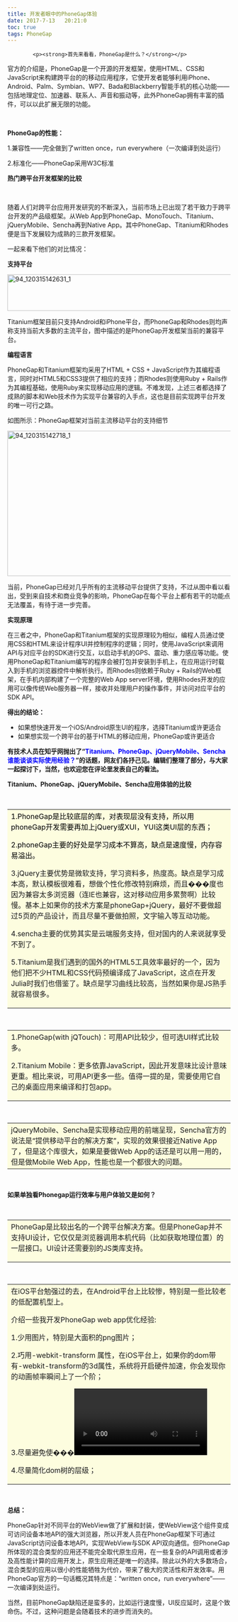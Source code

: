 ```yaml
---
title: 开发者眼中的PhoneGap体验
date: 2017-7-13   20:21:0
toc: true
tags: PhoneGap
---
```


			<p><strong>首先来看看，PhoneGap是什么？</strong></p>
<p>官方的介绍是，PhoneGap是一个开源的开发框架，使用HTML、CSS和JavaScript来构建跨平台的的移动应用程序，它使开发者能够利用iPhone、Android、Palm、Symbian、WP7、Bada和Blackberry智能手机的核心功能——包括地理定位、加速器、联系人、声音和振动等，此外PhoneGap拥有丰富的插件，可以以此扩展无限的功能。</p>
<p> </p>
<p><strong>PhoneGap的性能：</strong></p>
<p>1.兼容性——完全做到了written once，run everywhere（一次编译到处运行）</p>
<p>2.标准化——PhoneGap采用W3C标准</p>
<p><strong>热门跨平台开发框架的比较</strong></p>
<p> </p>
<p>随着人们对跨平台应用开发研究的不断深入，当前市场上已出现了若干致力于跨平台开发的产品级框架。从Web App到PhoneGap、MonoTouch、Titanium、jQueryMobile、Sencha再到Native App。其中PhoneGap、Titanium和Rhodes便是当下发展较为成熟的三款开发框架。</p>
<p>一起来看下他们的对比情况：</p>
<p><strong>支持平台</strong></p>
<p><a href="http://www.webqianduan.cn/wp-content/uploads/2014/06/94_120315142631_1.jpg"><img class="alignnone size-full wp-image-292" alt="94_120315142631_1" src="http://www.webqianduan.cn/wp-content/uploads/2014/06/94_120315142631_1.jpg" width="554" height="82"></a></p>
<p>Titanium框架目前只支持Android和iPhone平台，而PhoneGap和Rhodes则均声称支持当前大多数的主流平台，图中描述的是PhoneGap开发框架当前的兼容平台。</p>
<p><strong>编程语言</strong></p>
<p>PhoneGap和Titanium框架均采用了HTML + CSS + JavaScript作为其编程语言，同时对HTML5和CSS3提供了相应的支持；而Rhodes则使用Ruby + Rails作为其编程基础，使用Ruby来实现移动应用的逻辑。不难发现，上述三者都选择了成熟的脚本和Web技术作为实现平台兼容的入手点，这也是目前实现跨平台开发的唯一可行之路。</p>
<p>如图所示：PhoneGap框架对当前主流移动平台的支持细节</p>
<p><a href="http://www.webqianduan.cn/wp-content/uploads/2014/06/94_120315142718_1.jpg"><img class="alignnone size-full wp-image-293" alt="94_120315142718_1" src="http://www.webqianduan.cn/wp-content/uploads/2014/06/94_120315142718_1.jpg" width="554" height="327"></a></p>
<p>当前，PhoneGap已经对几乎所有的主流移动平台提供了支持，不过从图中看以看出，受到来自技术和商业竞争的影响，PhoneGap在每个平台上都有若干的功能点无法覆盖，有待于进一步完善。</p>
<p><strong>实现原理</strong></p>
<p>在三者之中，PhoneGap和Titanium框架的实现原理较为相似，编程人员通过使用CSS和HTML来设计程序UI并控制程序的逻辑；同时，使用JavaScript来调用API与对应平台的SDK进行交互，以启动手机的GPS、震动、重力感应等功能。使用PhoneGap和Titanium编写的程序会被打包并安装到手机上，在应用运行时载入到手机的浏览器控件中解析执行。而Rhodes则依赖于Ruby + Rails的Web框架，在手机内部构建了一个完整的Web App server环境，使用Rhodes开发的应用可以像传统Web服务器一样，接收并处理用户的操作事件，并访问对应平台的SDK API。</p>
<p><strong>得出的结论：</strong></p>
<ul>
<li>如果想快速开发一个iOS/Android原生UI的程序，选择Titanium或许更适合</li>
<li>如果想实现一个跨平台的基于HTML的移动应用，PhoneGap或许更适合</li>
</ul>
<p><strong>有技术人员在知乎网抛出了“</strong><span style="color: #0000ff;"><strong>Titanium、PhoneGap、jQueryMobile、Sencha谁能谈谈实际使用经验？</strong></span><strong>”的话题，网友们各抒己见。编辑们整理了部分，与大家一起探讨下，当然，也欢迎您在评论里发表自己的看法。</strong></p>
<p><strong>Titanium、PhoneGap、jQueryMobile、Sencha应用体验的比较</strong></p>
<p> </p>
<table width="95%" border="0" cellspacing="0" cellpadding="6" align="center">
<tbody>
<tr>
<td bgcolor="#fdfddf"><span style="color: #000000;">1.PhoneGap是比较底层的库，对表现层没有支持，所以用phoneGap开发需要再加上jQuery或XUI，YUI这类UI层的东西；</span><p></p>
<p><span style="color: #000000;">2.phoneGap主要的好处是学习成本不算高，缺点是速度慢，内存容易溢出。</span></p>
<p>3.jQuery主要优势是微软支持，学习资料多，热度高。缺点是学习成本高，默认模板很难看，想做个性化修改特别麻烦，而且���度也因为兼容太多浏览器（连IE也兼容，这对移动应用多累赘啊）比较慢。基本上如果你的技术方案是phoneGap+jQuery，最好不要做超过5页的产品设计，而且尽量不要做拍照，文字输入等互动功能。</p>
<p>4.sencha主要的优势其实是云端服务支持，但对国内的人来说就享受不到了。</p>
<p>5.Titanium是我们遇到的国外的HTML5工具效率最好的一个，因为他们把不少HTML和CSS代码预编译成了JavaScript，这点在开发Julia时我们也借鉴了。缺点是学习曲线比较高，当然如果你是JS熟手就容易很多。</p>
</td>
</tr>
</tbody>
</table>
<p> </p>
<table width="95%" border="0" cellspacing="0" cellpadding="6" align="center">
<tbody>
<tr>
<td bgcolor="#fdfddf">1.PhoneGap(with jQTouch)：可用API比较少，但可选UI样式比较多。<p></p>
<p>2.Titanium Mobile：更多依靠JavaScript，因此开发意味比设计意味更重。相比来说，可用API更多一些。值得一提的是，需要使用它自己的桌面应用来编译和打包app。</p>
</td>
</tr>
</tbody>
</table>
<p> </p>
<table width="95%" border="0" cellspacing="0" cellpadding="6" align="center">
<tbody>
<tr>
<td bgcolor="#fdfddf">jQueryMobile、Sencha是实现移动应用的前端呈现，Sencha官方的说法是“提供移动平台的解决方案”，实现的效果很接近Native App了，但是这个库很大，如果是要做Web App的话还是可以用一用的，但是做Mobile Web App，性能也是一个都很大的问题。</td>
</tr>
</tbody>
</table>
<p> </p>
<p><strong>如果单独看Phonegap运行效率与用户体验又是如何？</strong></p>
<p> </p>
<table width="95%" border="0" cellspacing="0" cellpadding="6" align="center">
<tbody>
<tr>
<td bgcolor="#fdfddf">PhoneGap是比较出名的一个跨平台解决方案。但是PhoneGap并不支持UI设计，它仅仅是浏览器调用本机代码（比如获取地理位置）的一层接口。UI设计还需要别的JS类库支持。<p></p>
</td>
</tr>
</tbody>
</table>
<p> </p>
<table width="95%" border="0" cellspacing="0" cellpadding="6" align="center">
<tbody>
<tr>
<td bgcolor="#fdfddf">在iOS平台勉强过的去，在Android平台上比较惨，特别是一些比较老的低配置机型上。<p></p>
<p>介绍一些我开发PhoneGap web app优化经验:</p>
<p>1.少用图片，特别是大面积的png图片；</p>
<p>2.巧用-webkit-transform 属性，在iOS平台上，如果你的dom带有-webkit-transform的3d属性，系统将开启硬件加速，你会发现你的动画帧率瞬间上了一个阶；</p>
<p>3.尽量避免使���<video>标签，容易造成未知的内存泄露；</p>
<p>4.尽量简化dom树的层级；</p>
</td>
</tr>
</tbody>
</table>
<p> </p>
<p><strong>总结：</strong></p>
<p>PhoneGap针对不同平台的WebView做了扩展和封装，使WebView这个组件变成可访问设备本地API的强大浏览器，所以开发人员在PhoneGap框架下可通过JavaScript访问设备本地API，实现WebView与SDK API双向通信。但PhoneGap所体现的混合类型的应用还不能完全取代原生应用，在一些复杂的API调用或者涉及高性能计算的应用开发上，原生应用还是唯一的选择。除此以外的大多数场合，混合类型的应用以很小的性能牺牲为代价，带来了极大的灵活性和开发效率。用PhoneGap官方的一句话概况其特点是：“written once，run everywhere”——一次编译到处运行。</p>
<p>当然，目前PhoneGap缺陷还是蛮多的，比如运行速度慢，UI反应延时，这是个致命伤。不过，这种问题是会随着技术的进步而消失的。</p>
		
